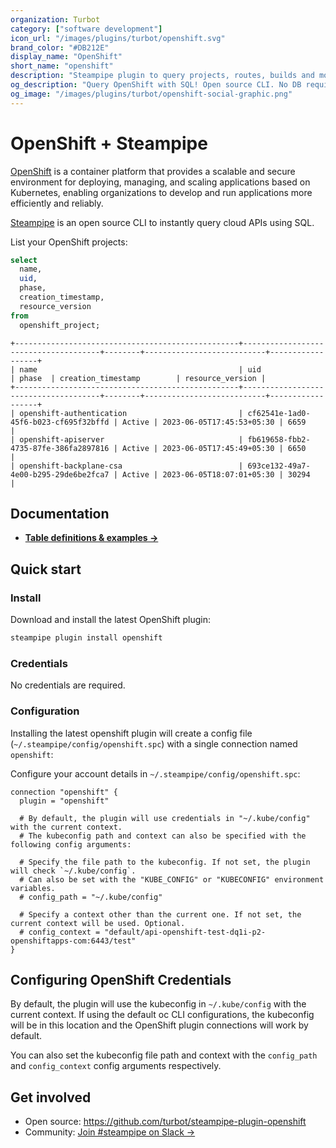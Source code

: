 ```yaml
---
organization: Turbot
category: ["software development"]
icon_url: "/images/plugins/turbot/openshift.svg"
brand_color: "#DB212E"
display_name: "OpenShift"
short_name: "openshift"
description: "Steampipe plugin to query projects, routes, builds and more from OpenShift."
og_description: "Query OpenShift with SQL! Open source CLI. No DB required."
og_image: "/images/plugins/turbot/openshift-social-graphic.png"
---
```


# OpenShift + Steampipe

[OpenShift](https://docs.openshift.com/) is a container platform that provides a scalable and secure environment for deploying, managing, and scaling applications based on Kubernetes, enabling organizations to develop and run applications more efficiently and reliably.

[Steampipe](https://steampipe.io) is an open source CLI to instantly query cloud APIs using SQL.

List your OpenShift projects:

```sql
select
  name,
  uid,
  phase,
  creation_timestamp,
  resource_version
from
  openshift_project;
```

```
+--------------------------------------------------+--------------------------------------+--------+---------------------------+------------------+
| name                                             | uid                                  | phase  | creation_timestamp        | resource_version |
+--------------------------------------------------+--------------------------------------+--------+---------------------------+------------------+
| openshift-authentication                         | cf62541e-1ad0-45f6-b023-cf695f32bffd | Active | 2023-06-05T17:45:53+05:30 | 6659             |
| openshift-apiserver                              | fb619658-fbb2-4735-87fe-386fa2897816 | Active | 2023-06-05T17:45:49+05:30 | 6650             |
| openshift-backplane-csa                          | 693ce132-49a7-4e00-b295-29de6be2fca7 | Active | 2023-06-05T18:07:01+05:30 | 30294            |
```

## Documentation

- **[Table definitions & examples →](/plugins/turbot/openshift/tables)**

## Quick start

### Install

Download and install the latest OpenShift plugin:

```sh
steampipe plugin install openshift
```

### Credentials

No credentials are required.

### Configuration

Installing the latest openshift plugin will create a config file (`~/.steampipe/config/openshift.spc`) with a single connection named `openshift`:

Configure your account details in `~/.steampipe/config/openshift.spc`:

```hcl
connection "openshift" {
  plugin = "openshift"

  # By default, the plugin will use credentials in "~/.kube/config" with the current context.
  # The kubeconfig path and context can also be specified with the following config arguments:

  # Specify the file path to the kubeconfig. If not set, the plugin will check `~/.kube/config`.
  # Can also be set with the "KUBE_CONFIG" or "KUBECONFIG" environment variables.
  # config_path = "~/.kube/config"

  # Specify a context other than the current one. If not set, the current context will be used. Optional.
  # config_context = "default/api-openshift-test-dq1i-p2-openshiftapps-com:6443/test"
}
```

## Configuring OpenShift Credentials

By default, the plugin will use the kubeconfig in `~/.kube/config` with the current context. If using the default oc CLI configurations, the kubeconfig will be in this location and the OpenShift plugin connections will work by default.

You can also set the kubeconfig file path and context with the `config_path` and `config_context` config arguments respectively.

## Get involved

- Open source: https://github.com/turbot/steampipe-plugin-openshift
- Community: [Join #steampipe on Slack →](https://turbot.com/community/join)